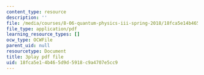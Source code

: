 ```yaml
---
content_type: resource
description: ''
file: /media/courses/8-06-quantum-physics-iii-spring-2018/18fca5e14b465d9d5918c9a4707e5cc9_lw5ka_lJFkU.pdf
file_type: application/pdf
learning_resource_types: []
ocw_type: OCWFile
parent_uid: null
resourcetype: Document
title: 3play pdf file
uid: 18fca5e1-4b46-5d9d-5918-c9a4707e5cc9
---
```

